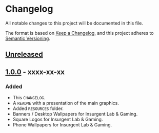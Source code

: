 # Changelog
All notable changes to this project will be documented in this file.

The format is based on [Keep a Changelog](https://keepachangelog.com/en/1.0.0/),
and this project adheres to [Semantic Versioning](https://semver.org/spec/v2.0.0.html).

## [Unreleased]

## [1.0.0] - xxxx-xx-xx
### Added
- This `CHANGELOG`.
- A `README` with a presentation of the main graphics.
- Added `RESOURCES` folder.
- Banners / Desktop Wallpapers for Insurgent Lab & Gaming.
- Square Logos for Insurgent Lab & Gaming.
- Phone Wallpapers for Insurgent Lab & Gaming.

[Unreleased]: https://github.com/olivierlacan/keep-a-changelog/compare/v1.0.0...HEAD
[1.0.0]: https://github.com/olivierlacan/keep-a-changelog/releases/tag/v1.0.0